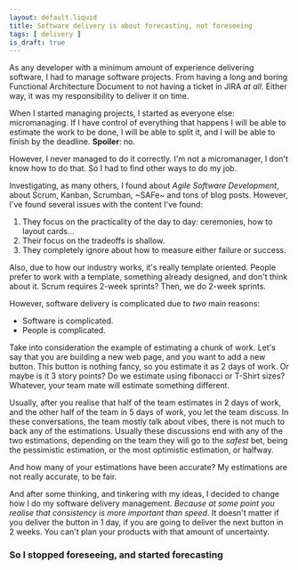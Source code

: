 ```yaml
---
layout: default.liquid
title: Software delivery is about forecasting, not foreseeing 
tags: [ delivery ]
is_draft: true
---
```


As any developer with a minimum amount of experience delivering software, I had to manage
software projects. From having a long and boring Functional Architecture Document to not
having a ticket in JIRA _at all_. Either way, it was my responsibility to deliver it
on time.

When I started managing projects, I started as everyone else: micromanaging. If I have
control of everything that happens I will be able to estimate the work to be done,
I will be able to split it, and I will be able to finish by the deadline. **Spoiler**: no.

However, I never managed to do it correctly. I'm not a micromanager, I don't know how
to do that. So I had to find other ways to do my job. 

Investigating, as many others, I found about _Agile Software Development_, about Scrum,
Kanban, Scrumban, ~SAFe~ and tons of blog posts. However, I've found several issues
with the content I've found:

1. They focus on the practicality of the day to day: ceremonies, how to layout cards...
2. Their focus on the tradeoffs is shallow.
3. They completely ignore about how to measure either failure or success.

Also, due to how our industry works, it's really template oriented. People prefer to work
with a template, something already designed, and don't think about it. Scrum requires 2-week
sprints? Then, we do 2-week sprints.

However, software delivery is complicated due to _two_ main reasons:

* Software is complicated.
* People is complicated.

Take into consideration the example of estimating a chunk of work. Let's say that you are
building a new web page, and you want to add a new button. This button is nothing fancy,
so you estimate it as 2 days of work. Or maybe is it 3 story points? Do we estimate using
fibonacci or T-Shirt sizes? Whatever, your team mate will estimate something different.

Usually, after you realise that half of the team estimates in 2 days of work, and the other
half of the team in 5 days of work, you let the team discuss. In these conversations, the
team mostly talk about vibes, there is not much to back any of the estimations. Usually
these discussions end with any of the two estimations, depending on the team they will go to
the _safest_ bet, being the pessimistic estimation, or the most optimistic estimation, or halfway.

And how many of your estimations have been accurate? My estimations are not really accurate, to be fair.

And after some thinking, and tinkering with my ideas, I decided to change how I do my software delivery
management. _Because at some point you realise that consistency is more important than speed_. It doesn't
matter if you deliver the button in 1 day, if you are going to deliver the next button in 2 weeks. You can't
plan your products with that amount of uncertainty.

### So I stopped foreseeing, and started forecasting


